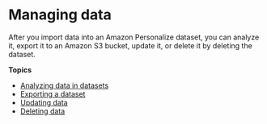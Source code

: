 # Managing data<a name="managing-data"></a>

After you import data into an Amazon Personalize dataset, you can analyze it, export it to an Amazon S3 bucket, update it, or delete it by deleting the dataset\.

**Topics**
+ [Analyzing data in datasets](analyzing-data.md)
+ [Exporting a dataset](export-data.md)
+ [Updating data](updating-datasets.md)
+ [Deleting data](delete-dataset.md)